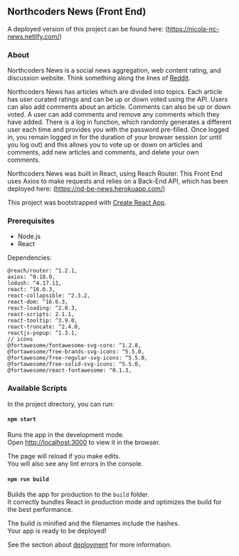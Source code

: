 ## Northcoders News (Front End)

A deployed version of this project can be found here: (https://nicola-nc-news.netlify.com/)

### About

Northcoders News is a social news aggregation, web content rating, and discussion website. Think something along the lines of [Reddit](https://www.reddit.com/).

Northcoders News has articles which are divided into topics. Each article has user curated ratings and can be up or down voted using the API. Users can also add comments about an article. Comments can also be up or down voted. A user can add comments and remove any comments which they have added.
There is a log in function, which randomly generates a different user each time and provides you with the password pre-filled. Once logged in, you remain logged in for the duration of your browser session (or until you log out) and this allows you to vote up or down on articles and comments, add new articles and comments, and delete your own comments.

Northcoders News was built in React, using Reach Router. This Front End uses Axios to make requests and relies on a Back-End API, which has been deployed here: (https://nd-be-news.herokuapp.com/)

This project was bootstrapped with [Create React App](https://github.com/facebook/create-react-app).

### Prerequisites

- Node.js
- React

Dependencies:

```
@reach/router: ^1.2.1,
axios: ^0.18.0,
lodash: ^4.17.11,
react: ^16.6.3,
react-collapsible: ^2.3.2,
react-dom: ^16.6.3,
react-loading: ^2.0.3,
react-scripts: 2.1.1,
react-tooltip: ^3.9.0,
react-truncate: ^2.4.0,
reactjs-popup: ^1.3.1,
// icons
@fortawesome/fontawesome-svg-core: ^1.2.8,
@fortawesome/free-brands-svg-icons: ^5.5.0,
@fortawesome/free-regular-svg-icons: ^5.5.0,
@fortawesome/free-solid-svg-icons: ^5.5.0,
@fortawesome/react-fontawesome: ^0.1.3,
```



### Available Scripts

In the project directory, you can run:

#### `npm start`

Runs the app in the development mode.<br>
Open [http://localhost:3000](http://localhost:3000) to view it in the browser.

The page will reload if you make edits.<br>
You will also see any lint errors in the console.

#### `npm run build`

Builds the app for production to the `build` folder.<br>
It correctly bundles React in production mode and optimizes the build for the best performance.

The build is minified and the filenames include the hashes.<br>
Your app is ready to be deployed!

See the section about [deployment](https://facebook.github.io/create-react-app/docs/deployment) for more information.
